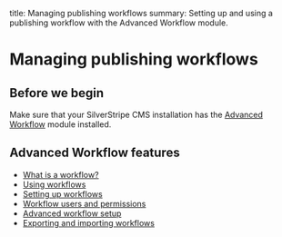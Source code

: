 title: Managing publishing workflows
summary: Setting up and using a publishing workflow with the Advanced Workflow module.

# Managing publishing workflows

## Before we begin

Make sure that your SilverStripe CMS installation has the [Advanced Workflow](https://addons.silverstripe.org/add-ons/silverstripe/advancedworkflow/) module installed.

## Advanced Workflow features
 - [What is a workflow?](about-workflows.md)
 - [Using workflows](using-workflows.md)
 - [Setting up workflows](setting-up-workflows.md)
 - [Workflow users and permissions](workflow-permissions.md)
 - [Advanced workflow setup](workflow-advanced-setup.md)
 - [Exporting and importing workflows](workflow-export-import.md)
